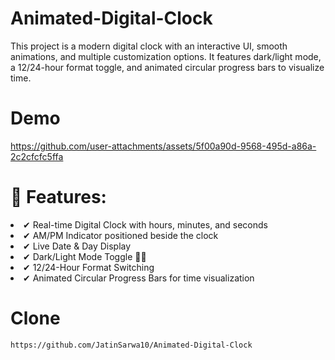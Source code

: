 # Animated-Digital-Clock
This project is a modern digital clock with an interactive UI, smooth animations, and multiple customization options. It features dark/light mode, a 12/24-hour format toggle, and animated circular progress bars to visualize time.

# Demo 
https://github.com/user-attachments/assets/5f00a90d-9568-495d-a86a-2c2cfcfc5ffa



# 🚀 Features:
<li>✔ Real-time Digital Clock with hours, minutes, and seconds</li>
<li>✔ AM/PM Indicator positioned beside the clock</li> 
<li>✔ Live Date & Day Display </li>
<li>✔ Dark/Light Mode Toggle 🌙🌞</li>
<li>✔ 12/24-Hour Format Switching </li>
<li>✔ Animated Circular Progress Bars for time visualization</li>

# Clone 
``` bash
https://github.com/JatinSarwa10/Animated-Digital-Clock

